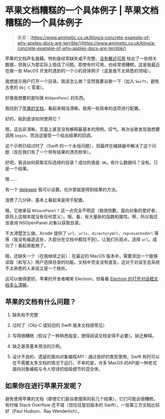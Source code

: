 <!--yml

分类：未分类

日期：2024-05-27 14:34:21

-->

# 苹果文档糟糕的一个具体例子 | 苹果文档糟糕的一个具体例子

> 来源：[https://www.amimetic.co.uk/blog/a-concrete-example-of-why-apples-docs-are-terrible/](https://www.amimetic.co.uk/blog/a-concrete-example-of-why-apples-docs-are-terrible/)

苹果的文档声名狼藉。特别是经常缺失或不完整。[没有概述可用](https://nooverviewavailable.com/) 给出了一些相关数据，但我认为那实际上低估了问题。即使有时可用，也经常很糟糕。这是我最近在做一些 MacOS 开发时遇到的一个小的具体例子（这是我不太熟悉的领域）。

我想提示用户打开一个目录。我该怎么做？显然我要谷歌一下（加入 `Swift`，避免古老的 `Obj-C` 答案）。

好像我想要的是叫做 `NSOpenPanel` 的东西。

我找到了[苹果的文档](https://developer.apple.com/documentation/appkit/nsopenpanel)，看起来相当清晰。我用一些简单的选项进行配置。

好的，我到底该如何使用它？

嗯。这远非清晰。页面上甚至没有解释最基本的用例。叹气。再次谷歌发现我想要调用 `begin`，而且这接受一个给出结果的回调。

这个示例已经过时了（Swift 的一个永恒问题），但最终在编辑器中解决了这个问题（现在我们有了一个带有结果的漂亮枚举）。

好吧，我该如何获取实际选择的目录？成功的值是`.OK`。有什么数据吗？没有。只是一个结果。

嗯……

有一个 [delegate](https://developer.apple.com/documentation/appkit/nsopensavepaneldelegate) 我可以设置。也许那就是得到结果的方法。

浪费了几分钟，基本上看起来是用于配置。

哦，它继承自 `NSSavePanel`！这一点完全不明显（我很抱歉，面向对象的爱好者，原则上这根本就没有任何意义）。哦，看，有大量新的函数和属性。啊，所以我应该查询 NSOpenPanel 对象以获取目录。

不太清楚怎么做。Xcode 提供了 `url`、`urls`、`directoryUrl`、`representedUrl` 等等（我没有编造这些，大部分在文档中都找不到）。让我们乐观点，选择 `url`。成功了！看起来能用了。

哦，还缺失一个（在我继续之前）：在最近的 MacOS 版本中，需要添加一个能够读取（和写入）用户选择目录的功能。文档中完全没有提及，这对于对该生态系统不太熟悉的人来说又是一个挫折。

这可以做得更好。苹果的开发者嘲笑 Electron，但看看 [Electron 的打开对话框文档多么清晰](https://electronjs.org/docs/api/dialog#dialogshowopendialogbrowserwindow-options)。

## 苹果的文档有什么问题？

1.  缺失和不完整

1.  过时了（Obj-C 或较旧的 Swift 版本文档很常见）

1.  写得很糟糕（假设了一种熟悉程度，使得阅读文档变得不必要）。缺乏解释。

1.  缺乏甚至基本用法的示例。

1.  设计不良的、遗留的面向对象编程API：通过良好的类型使用，Swift 有时可以在不需要太多文档的情况下运行。不幸的是，许多 MacOS 的API是一种老式面向对象编程与令人惊讶的低级细节的混合体。

## 如果你在进行苹果开发呢？

避免使用苹果的文档（即使它们是谷歌搜索的前几个结果）。它们可能会很糟糕。有时候 Stack Overflow 还不错（但往往是旧版本的 Swift）。一些第三方文档比较好（Paul Hudson、Ray Wenderlich）。
